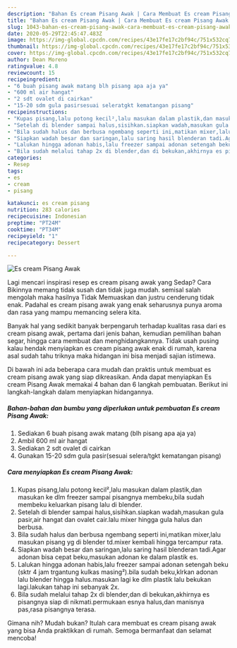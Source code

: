 ```yaml
---
description: "Bahan Es cream Pisang Awak | Cara Membuat Es cream Pisang Awak Yang Mudah Dan Praktis"
title: "Bahan Es cream Pisang Awak | Cara Membuat Es cream Pisang Awak Yang Mudah Dan Praktis"
slug: 1043-bahan-es-cream-pisang-awak-cara-membuat-es-cream-pisang-awak-yang-mudah-dan-praktis
date: 2020-05-29T22:45:47.483Z
image: https://img-global.cpcdn.com/recipes/43e17fe17c2bf94c/751x532cq70/es-cream-pisang-awak-foto-resep-utama.jpg
thumbnail: https://img-global.cpcdn.com/recipes/43e17fe17c2bf94c/751x532cq70/es-cream-pisang-awak-foto-resep-utama.jpg
cover: https://img-global.cpcdn.com/recipes/43e17fe17c2bf94c/751x532cq70/es-cream-pisang-awak-foto-resep-utama.jpg
author: Dean Moreno
ratingvalue: 4.8
reviewcount: 15
recipeingredient:
- "6 buah pisang awak matang blh pisang apa aja ya"
- "600 ml air hangat"
- "2 sdt ovalet di cairkan"
- "15-20 sdm gula pasirsesuai seleratgkt kematangan pisang"
recipeinstructions:
- "Kupas pisang,lalu potong kecil²,lalu masukan dalam plastik,dan masukan ke dlm freezer sampai pisangnya membeku,bila sudah membeku keluarkan pisang lalu di blender."
- "Setelah di blender sampai halus,sisihkan.siapkan wadah,masukan gula pasir,air hangat dan ovalet cair.lalu mixer hingga gula halus dan berbusa."
- "Bila sudah halus dan berbusa ngembang seperti ini,matikan mixer,lalu masukan pisang yg di blender td.mixer kembali hingga tercampur rata."
- "Siapkan wadah besar dan saringan,lalu saring hasil blenderan tadi.Agar adonan bisa cepat beku,masukan adonan ke dalam plastik es."
- "Lalukan hingga adonan habis,lalu freezer sampai adonan setengah beku (sktr 4 jam trgantung kulkas masing²).bila sudah beku,klrkan adonan lalu blender hingga halus.masukan lagi ke dlm plastik lalu bekukan lagi.lakukan tahap ini sebanyak 2x."
- "Bila sudah melalui tahap 2x di blender,dan di bekukan,akhirnya es pisangnya siap di nikmati.permukaan esnya halus,dan manisnya pas,rasa pisangnya terasa."
categories:
- Resep
tags:
- es
- cream
- pisang

katakunci: es cream pisang 
nutrition: 283 calories
recipecuisine: Indonesian
preptime: "PT24M"
cooktime: "PT34M"
recipeyield: "1"
recipecategory: Dessert

---
```



![Es cream Pisang Awak](https://img-global.cpcdn.com/recipes/43e17fe17c2bf94c/751x532cq70/es-cream-pisang-awak-foto-resep-utama.jpg)

Lagi mencari inspirasi resep es cream pisang awak yang Sedap? Cara Bikinnya memang tidak susah dan tidak juga mudah. semisal salah mengolah maka hasilnya Tidak Memuaskan dan justru cenderung tidak enak. Padahal es cream pisang awak yang enak seharusnya punya aroma dan rasa yang mampu memancing selera kita.

Banyak hal yang sedikit banyak berpengaruh terhadap kualitas rasa dari es cream pisang awak, pertama dari jenis bahan, kemudian pemilihan bahan segar, hingga cara membuat dan menghidangkannya. Tidak usah pusing kalau hendak menyiapkan es cream pisang awak enak di rumah, karena asal sudah tahu triknya maka hidangan ini bisa menjadi sajian istimewa.




Di bawah ini ada beberapa cara mudah dan praktis untuk membuat es cream pisang awak yang siap dikreasikan. Anda dapat menyiapkan Es cream Pisang Awak memakai 4 bahan dan 6 langkah pembuatan. Berikut ini langkah-langkah dalam menyiapkan hidangannya.

<!--inarticleads1-->

##### Bahan-bahan dan bumbu yang diperlukan untuk pembuatan Es cream Pisang Awak:

1. Sediakan 6 buah pisang awak matang (blh pisang apa aja ya)
1. Ambil 600 ml air hangat
1. Sediakan 2 sdt ovalet di cairkan
1. Gunakan 15-20 sdm gula pasir(sesuai selera/tgkt kematangan pisang)




<!--inarticleads2-->

##### Cara menyiapkan Es cream Pisang Awak:

1. Kupas pisang,lalu potong kecil²,lalu masukan dalam plastik,dan masukan ke dlm freezer sampai pisangnya membeku,bila sudah membeku keluarkan pisang lalu di blender.
1. Setelah di blender sampai halus,sisihkan.siapkan wadah,masukan gula pasir,air hangat dan ovalet cair.lalu mixer hingga gula halus dan berbusa.
1. Bila sudah halus dan berbusa ngembang seperti ini,matikan mixer,lalu masukan pisang yg di blender td.mixer kembali hingga tercampur rata.
1. Siapkan wadah besar dan saringan,lalu saring hasil blenderan tadi.Agar adonan bisa cepat beku,masukan adonan ke dalam plastik es.
1. Lalukan hingga adonan habis,lalu freezer sampai adonan setengah beku (sktr 4 jam trgantung kulkas masing²).bila sudah beku,klrkan adonan lalu blender hingga halus.masukan lagi ke dlm plastik lalu bekukan lagi.lakukan tahap ini sebanyak 2x.
1. Bila sudah melalui tahap 2x di blender,dan di bekukan,akhirnya es pisangnya siap di nikmati.permukaan esnya halus,dan manisnya pas,rasa pisangnya terasa.




Gimana nih? Mudah bukan? Itulah cara membuat es cream pisang awak yang bisa Anda praktikkan di rumah. Semoga bermanfaat dan selamat mencoba!
